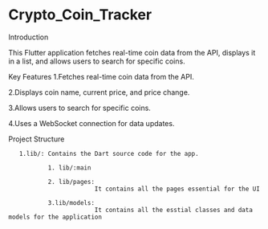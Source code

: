 # Crypto_Coin_Tracker

Introduction

This Flutter application fetches real-time coin data from the API, displays it in a list, and allows users to search for specific coins.

Key Features
  1.Fetches real-time coin data from the API.
  
  2.Displays coin name, current price, and price change.
  
  3.Allows users to search for specific coins.
  
  4.Uses a WebSocket connection for data updates.

Project Structure

       1.lib/: Contains the Dart source code for the app.
       
               1. lib/:main
               
               2. lib/pages:
                            It contains all the pages essential for the UI
                            
               3.lib/models:
                            It contains all the esstial classes and data models for the application
